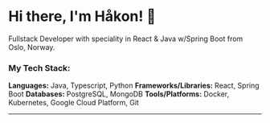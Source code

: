# Hi there, I'm Håkon! 👋

Fullstack Developer with speciality in React & Java w/Spring Boot from Oslo, Norway.

### My Tech Stack:
**Languages:** Java, Typescript, Python
**Frameworks/Libraries:** React, Spring Boot
**Databases:** PostgreSQL, MongoDB
**Tools/Platforms:** Docker, Kubernetes, Google Cloud Platform, Git

---
